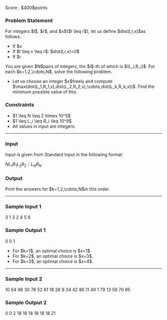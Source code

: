 
<div>

<span>

<span>

<p>
Score : $400$points
</p>

<div>

<section>

### **Problem Statement**

<p>
For integers $l$, $r$, and $x$($l \leq r$), let us define $dist(l,r,x)$as follows.
</p>

<ul>

<li>
If $x<l$: $dist(l,r,x)=l-x$
</li>

<li>
If $l \leq x \leq r$: $dist(l,r,x)=0$
</li>

<li>
If $r<x$: $dist(l,r,x)=x-r$
</li>

</ul>

<p>
You are given $N$pairs of integers, the $i$-th of which is $(L_i,R_i)$.
For each $k=1,2,\cdots,N$, solve the following problem.
</p>

<ul>

<li>
Let us choose an integer $x$freely and compute $\max(dist(L_1,R_1,x),dist(L_2,R_2,x),\cdots,dist(L_k,R_k,x))$.
Find the minimum possible value of this.
</li>

</ul>

</section>

</div>

<div>

<section>

### **Constraints**

<ul>

<li>
$1 \leq N \leq 2 \times 10^5$
</li>

<li>
$1 \leq L_i \leq R_i \leq 10^9$
</li>

<li>
All values in input are integers.
</li>

</ul>

</section>

</div>

---

<div>

<div>

<section>

### **Input**

<p>
Input is given from Standard Input in the following format:
</p>

<div>

$N$$L_1$$R_1$$L_2$$R_2$$\vdots$$L_N$$R_N$
</div>

</section>

</div>

<div>

<section>

### **Output**

<p>
Print the answers for $k=1,2,\cdots,N$in this order.
</p>

</section>

</div>

</div>

---

<div>

<section>

### **Sample Input 1**

<div>

3
1 3
2 4
5 6

</div>

</section>

</div>

<div>

<section>

### **Sample Output 1**

<div>

0
0
1

</div>

<ul>

<li>
For $k=1$, an optimal choice is $x=1$.
</li>

<li>
For $k=2$, an optimal choice is $x=3$.
</li>

<li>
For $k=3$, an optimal choice is $x=4$.
</li>

</ul>

</section>

</div>

---

<div>

<section>

### **Sample Input 2**

<div>

10
64 96
30 78
52 61
18 28
9 34
42 86
11 49
1 79
13 59
70 95

</div>

</section>

</div>

<div>

<section>

### **Sample Output 2**

<div>

0
0
2
18
18
18
18
18
18
21

</div>

</section>

</div>

</span>

</span>

</div>
